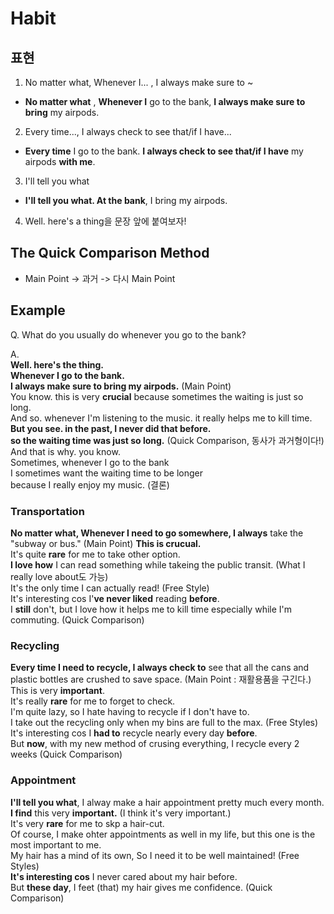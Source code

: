 # Habit

## 표현
1. No matter what, Whenever I... , I always make sure to ~
-  **No matter what** , **Whenever I** go to the bank, **I always make sure to bring** my airpods.  
2. Every time..., I always check   to see that/if I have...  
- **Every time** I go to the bank. **I always check to see that/if I have** my airpods **with me**.  
3. I'll tell you what  
- **I'll tell you what. At the bank**, I bring my airpods.  
4. Well. here's a thing을 문장 앞에 붙여보자!

## The Quick Comparison Method  
- Main Point -> 과거 -> 다시 Main Point  
## Example  
Q. What do you usually do whenever you go to the bank?  

A.  
**Well. here's the thing.**  
**Whenever I go to the bank.  
I always make sure to bring my airpods.** (Main Point)  
You know. this is very **crucial** because sometimes the waiting is just so long.  
And so. whenever I'm listening to the music. it really helps me to kill time.  
**But you see. in the past, I never did that before.  
so the waiting time was just so long.** (Quick Comparison, 동사가 과거형이다!)  
And that is why. you know.  
Sometimes, whenever I go to the bank  
I sometimes want the waiting time to be longer  
because I really enjoy my music. (결론)  

### Transportation

**No matter what, Whenever I need to go somewhere, I always** take the "subway or bus."  (Main Point)
**This is crucual.**  
It's quite **rare** for me to take other option.  
**I love how** I can read something while takeing the public transit. (What I really love about도 가능)   
It's the only time I can actually read! (Free Style)  
It's interesting cos I'**ve never liked** reading **before**.  
I **still** don't, but I love how it helps me to kill time especially while I'm commuting. (Quick Comparison)  

### Recycling  
**Every time I need to recycle, I always check to** see that all the cans and plastic bottles are crushed to save space. (Main Point : 재활용품을 구긴다.)    
This is very **important**.  
It's really **rare** for me to forget to check.  
I'm quite lazy, so I hate having to recycle if I don't have to.  
I take out the recycling only when my bins are full to the max. (Free Styles)    
It's interesting cos I **had to** recycle nearly every day **before**.  
But **now**, with my new method of crusing everything, I recycle every 2 weeks (Quick Comparison)

### Appointment  
**I'll tell you what**, I alway make a hair appointment pretty much every month.  
**I find** this very **important.** (I think it's very important.)  
It's very **rare** for me to skp a hair-cut.  
Of course, I make ohter appointments as well in my life, but this one is the most important to me.  
My hair has a mind of its own, So I need it to be well maintained! (Free Styles)  
**It's interesting cos** I never cared about my hair before.  
But **these day**, I feet (that) my hair gives me confidence. (Quick Comparison)  
